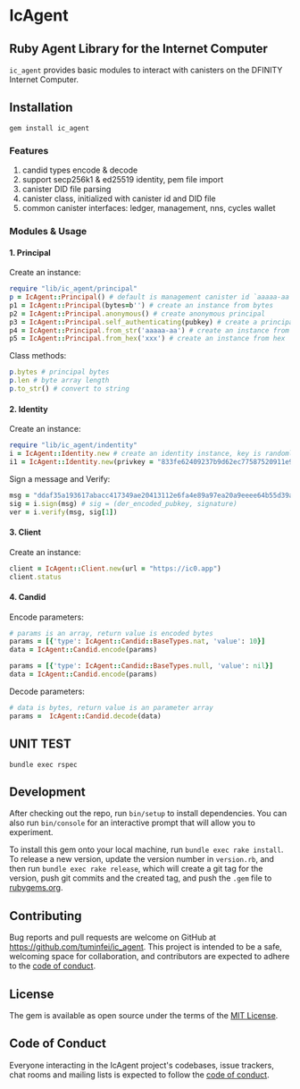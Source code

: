 # IcAgent

## Ruby Agent Library for the Internet Computer

`ic_agent` provides basic modules to interact with canisters on the DFINITY Internet Computer.


## Installation

```
gem install ic_agent
```

### Features

1. candid types encode & decode
2. support secp256k1 & ed25519 identity, pem file import
3. canister DID file parsing
4. canister class, initialized with canister id and DID file
5. common canister interfaces: ledger, management, nns, cycles wallet

### Modules & Usage

#### 1. Principal

Create an instance:

```ruby
require "lib/ic_agent/principal"
p = IcAgent::Principal() # default is management canister id `aaaaa-aa`
p1 = IcAgent::Principal(bytes=b'') # create an instance from bytes
p2 = IcAgent::Principal.anonymous() # create anonymous principal
p3 = IcAgent::Principal.self_authenticating(pubkey) # create a principal from public key
p4 = IcAgent::Principal.from_str('aaaaa-aa') # create an instance from string
p5 = IcAgent::Principal.from_hex('xxx') # create an instance from hex
```

Class methods:

```ruby
p.bytes # principal bytes
p.len # byte array length
p.to_str() # convert to string
```

#### 2. Identity

Create an instance:

```ruby
require "lib/ic_agent/indentity"
i = IcAgent::Identity.new # create an identity instance, key is randomly generated
i1 = IcAgent::Identity.new(privkey = "833fe62409237b9d62ec77587520911e9a759cec1d19755b7da901b96dca3d42") # create an instance from private key
```

Sign a message and Verify:

```ruby
msg = "ddaf35a193617abacc417349ae20413112e6fa4e89a97ea20a9eeee64b55d39a2192992a274fc1a836ba3c23a3feebbd454d4423643ce80e2a9ac94fa54ca49f"
sig = i.sign(msg) # sig = (der_encoded_pubkey, signature)
ver = i.verify(msg, sig[1])
```

#### 3. Client

Create an instance:

```ruby
client = IcAgent::Client.new(url = "https://ic0.app")
client.status
```

#### 4. Candid

Encode parameters:

```ruby
# params is an array, return value is encoded bytes
params = [{'type': IcAgent::Candid::BaseTypes.nat, 'value': 10}]
data = IcAgent::Candid.encode(params)

params = [{'type': IcAgent::Candid::BaseTypes.null, 'value': nil}]
data = IcAgent::Candid.encode(params)
```

Decode parameters:

```ruby
# data is bytes, return value is an parameter array
params =  IcAgent::Candid.decode(data)
```

## UNIT TEST

```
bundle exec rspec  
```

## Development

After checking out the repo, run `bin/setup` to install dependencies. You can also run `bin/console` for an interactive prompt that will allow you to experiment.

To install this gem onto your local machine, run `bundle exec rake install`. To release a new version, update the version number in `version.rb`, and then run `bundle exec rake release`, which will create a git tag for the version, push git commits and the created tag, and push the `.gem` file to [rubygems.org](https://rubygems.org).

## Contributing

Bug reports and pull requests are welcome on GitHub at https://github.com/tuminfei/ic_agent. This project is intended to be a safe, welcoming space for collaboration, and contributors are expected to adhere to the [code of conduct](https://github.com/tuminfei/ic_agent/blob/main/CODE_OF_CONDUCT.md).

## License

The gem is available as open source under the terms of the [MIT License](https://opensource.org/licenses/MIT).

## Code of Conduct

Everyone interacting in the IcAgent project's codebases, issue trackers, chat rooms and mailing lists is expected to follow the [code of conduct](https://github.com/tuminfei/ic_agent/blob/main/CODE_OF_CONDUCT.md).
